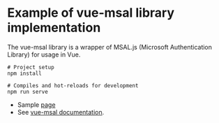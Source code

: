 # Example of vue-msal library implementation

The vue-msal library is a wrapper of MSAL.js (Microsoft Authentication Library) for usage in Vue.

```
# Project setup
npm install

# Compiles and hot-reloads for development
npm run serve
```
<!-- TODO: set sample page link -->
- Sample [page]()
- See [vue-msal documentation](https://www.npmjs.com/package/vue-msal).
